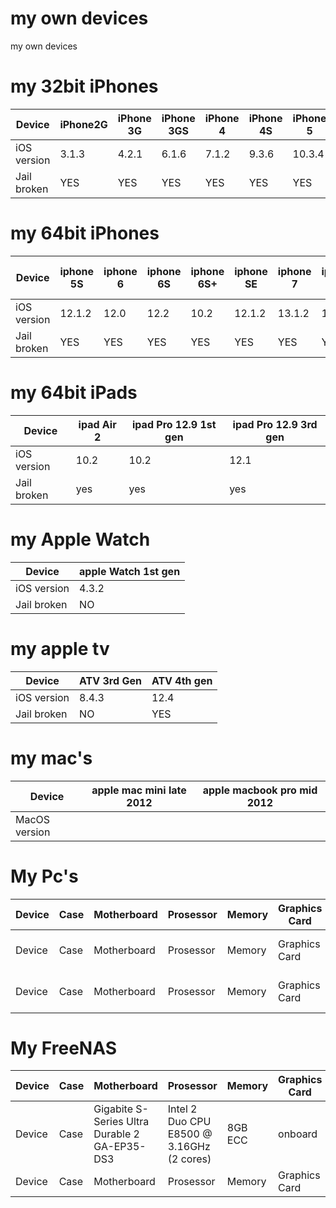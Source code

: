 # my own devices
my own devices

# my 32bit iPhones
| Device      | iPhone2G | iPhone 3G | iPhone 3GS| iPhone 4 | iPhone 4S | iPhone 5 | iPhone 5C | 
| ---------- | ---------- | ---------- | ---------- | ---------- | ---------- | ---------- |---------- |
| iOS version | 3.1.3 | 4.2.1 |6.1.6 | 7.1.2 | 9.3.6 | 10.3.4 | 10.3.3 | 
| Jail broken | YES | YES | YES | YES | YES | YES | YES |


# my 64bit iPhones
| Device | iphone 5S | iphone 6 | iphone 6S | iphone 6S+ | iphone SE |iphone 7 | iphone 8+ | iphone 11 Pro Max |
| ---------- | ---------- | ---------- | ---------- | ---------- | ---------- | ---------- |---------- |---------- |
| iOS version | 12.1.2 | 12.0 | 12.2 |  10.2| 12.1.2 | 13.1.2 | 11.0 |13.0 |
| Jail broken | YES | YES | YES | YES | YES |YES | YES |  NO |


# my 64bit iPads
| Device | ipad Air 2 | ipad Pro 12.9 1st gen | ipad Pro 12.9 3rd gen |
| ---------- | ---------- | ---------- | ---------- | 
| iOS version | 10.2 | 10.2 | 12.1 | 
| Jail broken | yes | yes | yes | 


# my Apple Watch
| Device | apple Watch 1st gen | 
| ---------- | ---------- | 
| iOS version | 4.3.2 |  
| Jail broken | NO |  


# my apple tv
| Device | ATV 3rd Gen | ATV 4th gen | 
| ---------- | ---------- | ---------- |  
| iOS version | 8.4.3 | 12.4 |  
| Jail broken | NO | YES |   


# my mac's
| Device | apple mac mini late 2012  | apple macbook pro mid 2012 | 
| ---------- | ---------- | ---------- |  
| MacOS version |  |  |  


# My Pc's
| Device | Case | Motherboard  | Prosessor | Memory | Graphics Card | PSU | SSD | HDD | OS |
| ---------- | ---------- | ----------  | ---------- | ---------- | ---------- | ---------- | ---------- | ---------- | ---------- |
| Device | Case | Motherboard  | Prosessor | Memory | Graphics Card | PSU | SSD | HDD | Win Pro 10 |
| Device | Case | Motherboard  | Prosessor | Memory | Graphics Card | PSU | SSD | HDD | Win Pro 10 |


# My FreeNAS
| Device | Case | Motherboard  | Prosessor | Memory | Graphics Card | PSU | SSD | HDD | OS |
| ---------- | ---------- | ----------  | ---------- | ---------- | ---------- | ---------- | ---------- | ---------- | ---------- |
| Device | Case | Gigabite S-Series Ultra Durable 2 GA-EP35-DS3  | Intel 2 Duo CPU E8500 @ 3.16GHz (2 cores) | 8GB ECC| onboard | PSU | SSD | 15x4TB | 11.2.U7 |
| Device | Case | Motherboard  | Prosessor | Memory | Graphics Card | PSU | SSD | HDD | HDD |


